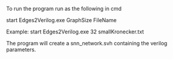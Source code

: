 To run the program run as the following in cmd

start Edges2Verilog.exe GraphSize FileName

Example: start Edges2Verilog.exe 32 smallKronecker.txt

The program will create a snn_network.svh containing the verilog parameters.
